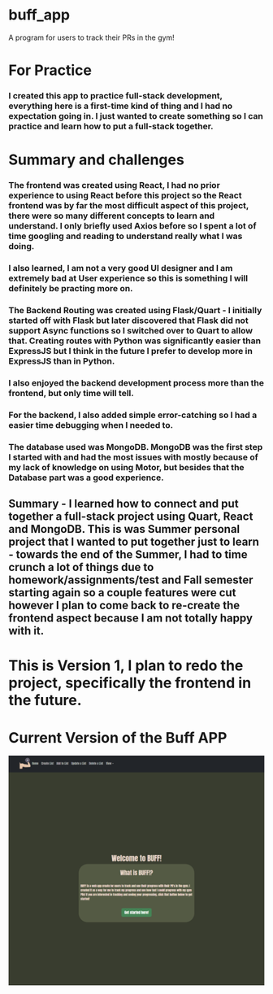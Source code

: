 # buff_app
A program for users to track their PRs in the gym!

# For Practice
### I created this app to practice full-stack development, everything here is a first-time kind of thing and I had no expectation going in. I just wanted to create something so I can practice and learn how to put a full-stack together.

# Summary and challenges

### The frontend was created using React, I had no prior experience to using React before this project so the React frontend was by far the most difficult aspect of this project, there were so many different concepts to learn and understand. I only briefly used Axios before so I spent a lot of time googling and reading to understand really what I was doing.
### I also learned, I am not a very good UI designer and I am extremely bad at User experience so this is something I will definitely be practing more on.

### The Backend Routing was created using Flask/Quart - I initially started off with Flask but later discovered that Flask did not support Async functions so I switched over to Quart to allow that. Creating routes with Python was significantly easier than ExpressJS but I think in the future I prefer to develop more in ExpressJS than in Python.
### I also enjoyed the backend development process more than the frontend, but only time will tell.
### For the backend, I also added simple error-catching so I had a easier time debugging when I needed to.

### The database used was MongoDB. MongoDB was the first step I started with and had the most issues with mostly because of my lack of knowledge on using Motor, but besides that the Database part was a good experience.

## Summary - I learned how to connect and put together a full-stack project using Quart, React and MongoDB. This is was Summer personal project that I wanted to put together just to learn - towards the end of the Summer, I had to time crunch a lot of things due to homework/assignments/test and Fall semester starting again so a couple features were cut however I plan to come back to re-create the frontend aspect because I am not totally happy with it.

# This is Version 1, I plan to redo the project, specifically the frontend in the future.

# Current Version of the Buff APP
![Buff front page](https://github.com/notdien/buff_app/blob/main/images/buff.png)
